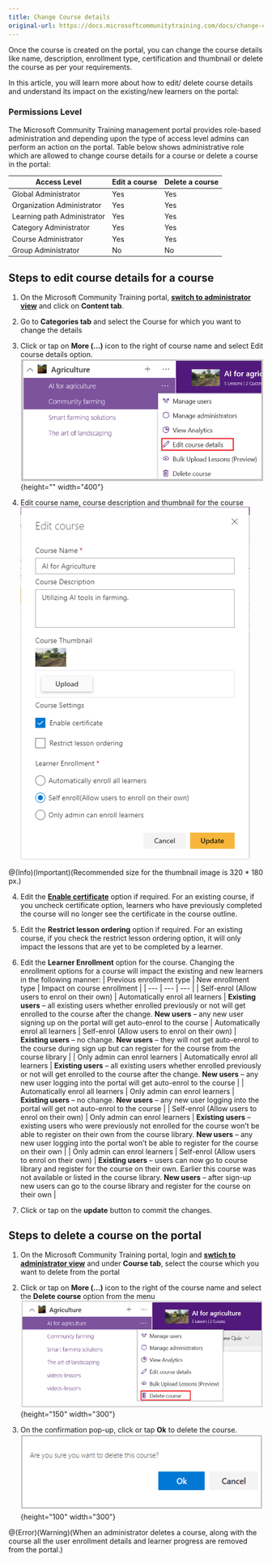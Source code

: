```yaml
---
title: Change Course details
original-url: https://docs.microsoftcommunitytraining.com/docs/change-course-details
---
```

Once the course is created on the portal, you can change the course details like name, description, enrollment type, certification and thumbnail or delete the course as per your requirements. 

In this article, you will learn more about how to edit/ delete course details and understand its impact on the existing/new learners on the portal:

### Permissions Level
The Microsoft Community Training management portal provides role-based administration and depending upon the type of access level admins can perform an action on the portal. Table below shows administrative role which are allowed to change course details for a course or delete a course in the portal:

| Access Level  | Edit a course | Delete a course |
| --- | --- | --- |
| Global Administrator | Yes | Yes |
| Organization Administrator | Yes | Yes |
| Learning path Administrator | Yes | Yes |
| Category Administrator | Yes | Yes |
| Course Administrator | Yes | Yes |
| Group Administrator | No | No |

## Steps to edit course details for a course

1.	On the Microsoft Community Training portal, [**switch to administrator view**](https://microsoftindia.document360.io/docs/configure-platform#step-2--switch-to-administrator-view-of-the-portal) and click on **Content tab**.
2.	Go to **Categories tab** and select the Course for which you want to change the details 

2.	Click or tap on **More (…)** icon to the right of course name and select Edit course details option. 
![Edit course details drop down](../../../media/Edit%20course%20details%20drop%20down.png){height="" width="400"}

3.	Edit course name, course description and thumbnail for the course
![image.png](../../../media/image%28254%29.png)


@(Info)(Important)(Recommended size for the thumbnail image is 320 * 180 px.)

4.	Edit the **[Enable certificate](/v1/docs/enable-course-level-certificate)** option if required. For an existing course, if you uncheck certificate option, learners who have previously completed the course will no longer see the certificate in the course outline. 

5. Edit the **Restrict lesson ordering** option if required. For an existing course, if you check the restrict lesson ordering option, it will only impact the lessons that are yet to be completed by a learner. 

5.	Edit the **Learner Enrollment** option for the course. Changing the enrollment options  for a course will impact the existing and new learners in the following manner:
    | Previous enrollment type | New enrollment type | Impact on course enrollment |
    | --- | --- | --- |
    | Self-enrol (Allow users to enrol on their own) | Automatically enrol all learners | **Existing users** – all existing users whether enrolled previously or not will get enrolled to the course after the change. **New users** – any new user signing up on the portal will get auto-enrol to the course
    | Automatically enrol all learners  | Self-enrol (Allow users to enrol on their own) | **Existing users** – no change. **New users** – they will not get auto-enrol to the course during sign up but can register for the course from the course library |
    | Only admin can enrol learners  | Automatically enrol all learners | **Existing users** – all existing users whether enrolled previously or not will get enrolled to the course after the change. **New users** – any new user logging into the portal will get auto-enrol to the course |
    | Automatically enrol all learners | Only admin can enrol learners | **Existing users** – no change. **New users** – any new user logging into the portal will get not auto-enrol to the course |
    | Self-enrol (Allow users to enrol on their own) | Only admin can enrol learners | **Existing users** – existing users who were previously not enrolled for the course won’t be able to register on their own from the course library. **New users** – any new user logging into the portal won’t be able to register for the course on their own |
    | Only admin can enrol learners | Self-enrol (Allow users to enrol on their own) | **Existing users** – users can now go to course library and register for the course on their own. Earlier this course was not available or listed in the course library. **New users** – after sign-up new users can go to the course library and register for the course on their own |

7.	Click or tap on the **update** button to commit the changes.


## Steps to delete a course on the portal

1.	On the Microsoft Community Training portal, login and [**swtich to administrator view**](https://microsoftindia.document360.io/docs/configure-platform#step-2--switch-to-administrator-view-of-the-portal) and under **Course tab**, select the course which you want to delete from the portal 

2.	Click or tap on **More (…)** icon to the right of the course name and select the **Delete course** option from the menu 
![Delete course drop down](../../../media/Delete%20course%20drop%20down.png){height="150" width="300"}

3.	On the confirmation pop-up, click or tap **Ok** to delete the course.
![Delete a course](../../../media/Delete%20a%20course.png){height="100" width="300"}

@(Error)(Warning)(When an administrator deletes a course, along with the course all the user enrollment details and learner progress are removed from the portal.)
